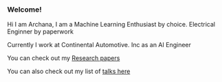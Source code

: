 ### Welcome!

Hi I am Archana, I am a Machine Learning Enthusiast by choice. Electrical Enginner by paperwork

Currently I work at Continental Automotive. Inc as an AI Engineer 

You can check out my [Research papers](researchwork.md)

You can also check out my list of [talks here](talks.md)



      

